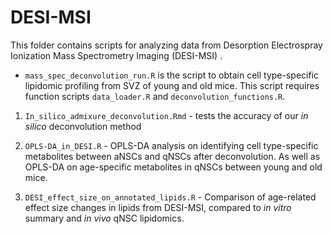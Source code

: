# DESI-MSI

This folder contains scripts for analyzing data from Desorption Electrospray Ionization Mass Spectrometry Imaging (DESI-MSI) .


* `mass_spec_deconvolution_run.R` is the script to obtain cell type-specific lipidomic profiling from SVZ of young and old mice. This script requires function scripts `data_loader.R` and `deconvolution_functions.R`.
1. `In_silico_admixure_deconvolution.Rmd` - tests the accuracy of our _in silico_ deconvolution method

2. `OPLS-DA_in_DESI.R` - OPLS-DA analysis on identifying cell type-specific metabolites between aNSCs and qNSCs after deconvolution. As well as OPLS-DA on age-specific metabolites in qNSCs between young and old mice.

3. `DESI_effect_size_on_annotated_lipids.R` - Comparison of age-related effect size changes in lipids from DESI-MSI, compared to _in vitro_ summary and _in vivo_ qNSC lipidomics.

   
